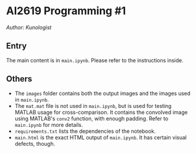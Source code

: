 # AI2619 Programming #1

*Author: Kunologist*

## Entry

The main content is in `main.ipynb`. Please refer to the instructions inside.

## Others

- The `images` folder contains both the output images and the images used in `main.ipynb`. 
- The `mat.mat` file is not used in `main.ipynb`, but is used for testing MATLAB usage for cross-comparison. It contains the convolved image using MATLAB's `conv2` function, with enough padding. Refer to `main.ipynb` for more details.
- `requirements.txt` lists the dependencies of the notebook.
- `main.html` is the exact HTML output of `main.ipynb`. It has certain visual defects, though.
